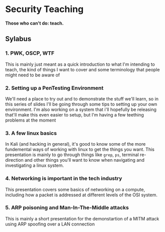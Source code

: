# Security Teaching
__Those who can't do: teach.__

## Sylabus
### 1. PWK, OSCP, WTF
This is mainly just meant as a quick introduction to what I'm intending to teach, the kind of things I want to cover and some terminology that people might need to be aware of

### 2. Setting up a PenTesting Environment
We'll need a place to try out and to demonstrate the stuff we'll learn, so in this series of slides I'll be going through some tips to setting up your own environment.
I'm also working on a system that i'll hopefully be releasing that'll make this even easier to setup, but I'm having a few teething problems at the moment


### 3. A few linux basics
In Kali (and hacking in general), it's good to know some of the more fundemental ways of working with linux to get the things you want. This presentation is mainly to go through things like `grep`, `ps`, terminal re-direction and other things you'll want to know when navigating and investigating a linux system.

### 4. Networking is important in the tech industry
This presentation covers some basics of networking on a compute, including how a packet is addressed at different levels of the OSI system.

### 5. ARP poisoning and Man-In-The-Middle attacks
This is mainly a short presentation for the demonstartion of a MITM attack using ARP spoofing over a LAN connection